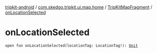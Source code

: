 [tripkit-android](../../index.md) / [com.skedgo.tripkit.ui.map.home](../index.md) / [TripKitMapFragment](index.md) / [onLocationSelected](./on-location-selected.md)

# onLocationSelected

`open fun onLocationSelected(locationTag: LocationTag!): `[`Unit`](https://kotlinlang.org/api/latest/jvm/stdlib/kotlin/-unit/index.html)